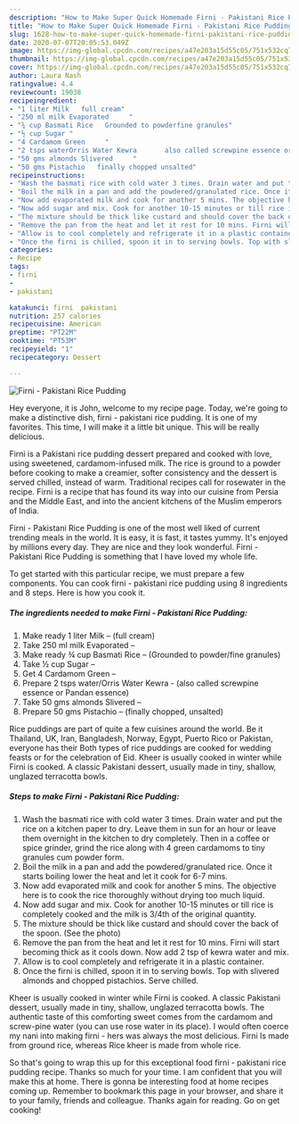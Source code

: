 ```yaml
---
description: "How to Make Super Quick Homemade Firni - Pakistani Rice Pudding"
title: "How to Make Super Quick Homemade Firni - Pakistani Rice Pudding"
slug: 1628-how-to-make-super-quick-homemade-firni-pakistani-rice-pudding
date: 2020-07-07T20:05:53.049Z
image: https://img-global.cpcdn.com/recipes/a47e203a15d55c05/751x532cq70/firni-pakistani-rice-pudding-recipe-main-photo.jpg
thumbnail: https://img-global.cpcdn.com/recipes/a47e203a15d55c05/751x532cq70/firni-pakistani-rice-pudding-recipe-main-photo.jpg
cover: https://img-global.cpcdn.com/recipes/a47e203a15d55c05/751x532cq70/firni-pakistani-rice-pudding-recipe-main-photo.jpg
author: Laura Nash
ratingvalue: 4.4
reviewcount: 19038
recipeingredient:
- "1 liter Milk   full cream"
- "250 ml milk Evaporated     "
- "¾ cup Basmati Rice   Grounded to powderfine granules"
- "½ cup Sugar "
- "4 Cardamom Green     "
- "2 tsps waterOrris Water Kewra       also called screwpine essence or Pandan essence"
- "50 gms almonds Slivered     "
- "50 gms Pistachio   finally chopped unsalted"
recipeinstructions:
- "Wash the basmati rice with cold water 3 times. Drain water and put the rice on a kitchen paper to dry. Leave them in sun for an hour or leave them overnight in the kitchen to dry completely. Then in a coffee or spice grinder, grind the rice along with 4 green cardamoms to tiny granules cum powder form."
- "Boil the milk in a pan and add the powdered/granulated rice. Once it starts boiling lower the heat and let it cook for 6-7 mins."
- "Now add evaporated milk and cook for another 5 mins. The objective here is to cook the rice thoroughly without drying too much liquid."
- "Now add sugar and mix. Cook for another 10-15 minutes or till rice is completely cooked and the milk is 3/4th of the original quantity."
- "The mixture should be thick like custard and should cover the back of the spoon. (See the photo)"
- "Remove the pan from the heat and let it rest for 10 mins. Firni will start becoming thick as it cools down. Now add 2 tsp of kewra water and mix."
- "Allow is to cool completely and refrigerate it in a plastic container."
- "Once the firni is chilled, spoon it in to serving bowls. Top with slivered almonds and chopped pistachios. Serve chilled."
categories:
- Recipe
tags:
- firni
- 
- pakistani

katakunci: firni  pakistani 
nutrition: 257 calories
recipecuisine: American
preptime: "PT22M"
cooktime: "PT53M"
recipeyield: "1"
recipecategory: Dessert

---
```



![Firni - Pakistani Rice Pudding](https://img-global.cpcdn.com/recipes/a47e203a15d55c05/751x532cq70/firni-pakistani-rice-pudding-recipe-main-photo.jpg)

Hey everyone, it is John, welcome to my recipe page. Today, we're going to make a distinctive dish, firni - pakistani rice pudding. It is one of my favorites. This time, I will make it a little bit unique. This will be really delicious.

Firni is a Pakistani rice pudding dessert prepared and cooked with love, using sweetened, cardamom-infused milk. The rice is ground to a powder before cooking to make a creamier, softer consistency and the dessert is served chilled, instead of warm. Traditional recipes call for rosewater in the recipe. Firni is a recipe that has found its way into our cuisine from Persia and the Middle East, and into the ancient kitchens of the Muslim emperors of India.

Firni - Pakistani Rice Pudding is one of the most well liked of current trending meals in the world. It is easy, it is fast, it tastes yummy. It's enjoyed by millions every day. They are nice and they look wonderful. Firni - Pakistani Rice Pudding is something that I have loved my whole life.


To get started with this particular recipe, we must prepare a few components. You can cook firni - pakistani rice pudding using 8 ingredients and 8 steps. Here is how you cook it.

<!--inarticleads1-->

##### The ingredients needed to make Firni - Pakistani Rice Pudding:

1. Make ready 1 liter Milk –  (full cream)
1. Take 250 ml milk Evaporated     –
1. Make ready ¾ cup Basmati Rice –  (Grounded to powder/fine granules)
1. Take ½ cup Sugar –
1. Get 4 Cardamom Green     –
1. Prepare 2 tsps water/Orris Water Kewra     -  (also called screwpine essence or Pandan essence)
1. Take 50 gms almonds Slivered     –
1. Prepare 50 gms Pistachio –  (finally chopped, unsalted)


Rice puddings are part of quite a few cuisines around the world. Be it Thailand, UK, Iran, Bangladesh, Norway, Egypt, Puerto Rico or Pakistan, everyone has their Both types of rice puddings are cooked for wedding feasts or for the celebration of Eid. Kheer is usually cooked in winter while Firni is cooked. A classic Pakistani dessert, usually made in tiny, shallow, unglazed terracotta bowls. 

<!--inarticleads2-->

##### Steps to make Firni - Pakistani Rice Pudding:

1. Wash the basmati rice with cold water 3 times. Drain water and put the rice on a kitchen paper to dry. Leave them in sun for an hour or leave them overnight in the kitchen to dry completely. Then in a coffee or spice grinder, grind the rice along with 4 green cardamoms to tiny granules cum powder form.
1. Boil the milk in a pan and add the powdered/granulated rice. Once it starts boiling lower the heat and let it cook for 6-7 mins.
1. Now add evaporated milk and cook for another 5 mins. The objective here is to cook the rice thoroughly without drying too much liquid.
1. Now add sugar and mix. Cook for another 10-15 minutes or till rice is completely cooked and the milk is 3/4th of the original quantity.
1. The mixture should be thick like custard and should cover the back of the spoon. (See the photo)
1. Remove the pan from the heat and let it rest for 10 mins. Firni will start becoming thick as it cools down. Now add 2 tsp of kewra water and mix.
1. Allow is to cool completely and refrigerate it in a plastic container.
1. Once the firni is chilled, spoon it in to serving bowls. Top with slivered almonds and chopped pistachios. Serve chilled.


Kheer is usually cooked in winter while Firni is cooked. A classic Pakistani dessert, usually made in tiny, shallow, unglazed terracotta bowls. The authentic taste of this comforting sweet comes from the cardamom and screw-pine water (you can use rose water in its place). I would often coerce my nani into making firni - hers was always the most delicious. Firni Is made from ground rice, whereas Rice kheer is made from whole rice. 

So that's going to wrap this up for this exceptional food firni - pakistani rice pudding recipe. Thanks so much for your time. I am confident that you will make this at home. There is gonna be interesting food at home recipes coming up. Remember to bookmark this page in your browser, and share it to your family, friends and colleague. Thanks again for reading. Go on get cooking!
